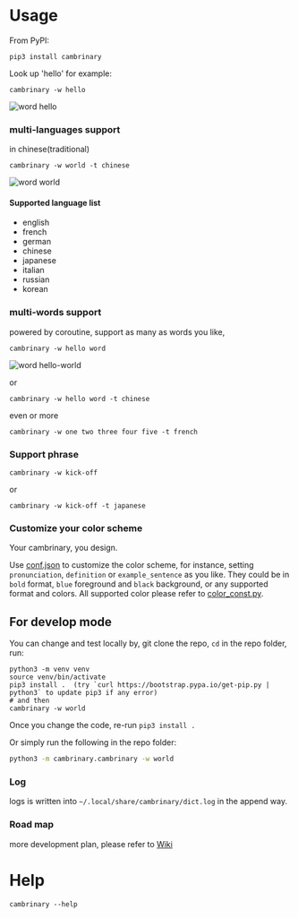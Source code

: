 # Usage
From PyPI:
```
pip3 install cambrinary
```
Look up 'hello' for example:
```
cambrinary -w hello
```
![word hello](./images/hello)

### multi-languages support
in chinese(traditional)
```
cambrinary -w world -t chinese
```
![word world](./images/world)
#### Supported language list
- english
- french
- german
- chinese
- japanese
- italian 
- russian
- korean

### multi-words support
powered by coroutine, support as many as words you like,
```
cambrinary -w hello word
```
![word hello-world](./images/hello-world)

or
```
cambrinary -w hello word -t chinese
```
even or more
```
cambrinary -w one two three four five -t french
```

### Support phrase
```
cambrinary -w kick-off
```
or
```
cambrinary -w kick-off -t japanese
```
### Customize your color scheme
Your cambrinary, you design.

Use [conf.json](./cambrinary/conf.json) to customize the color scheme, for instance,
setting `pronunciation`, `definition` or `example_sentence` as you like. They could be in `bold` format, `blue` foreground  and `black` background, or any supported format and colors.
All supported color please refer to [color_const.py](./cambrinary/color_const.py).

## For develop mode
You can change and test locally by, git clone the repo, `cd` in the repo folder, run:
```
python3 -m venv venv
source venv/bin/activate
pip3 install .  (try `curl https://bootstrap.pypa.io/get-pip.py | python3` to update pip3 if any error)
# and then
cambrinary -w world
```
Once you change the code, re-run `pip3 install .`

Or simply run the following in the repo folder:

```sh
python3 -m cambrinary.cambrinary -w world
```

### Log
logs is written into `~/.local/share/cambrinary/dict.log` in the append way.

### Road map
more development plan, please refer to [Wiki](https://github.com/xueyuanl/cambrinary/wiki/Road-Map)
# Help
```
cambrinary --help
```
